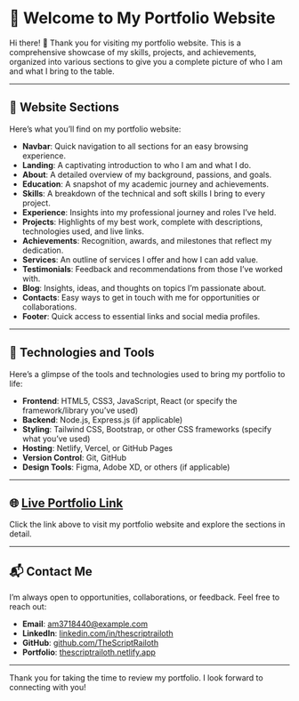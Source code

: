 # 🌟 Welcome to My Portfolio Website

Hi there! 👋 Thank you for visiting my portfolio website. This is a comprehensive showcase of my skills, projects, and achievements, organized into various sections to give you a complete picture of who I am and what I bring to the table.

---

## 📖 Website Sections

Here’s what you’ll find on my portfolio website:

- **Navbar**: Quick navigation to all sections for an easy browsing experience.
- **Landing**: A captivating introduction to who I am and what I do.
- **About**: A detailed overview of my background, passions, and goals.
- **Education**: A snapshot of my academic journey and achievements.
- **Skills**: A breakdown of the technical and soft skills I bring to every project.
- **Experience**: Insights into my professional journey and roles I’ve held.
- **Projects**: Highlights of my best work, complete with descriptions, technologies used, and live links.
- **Achievements**: Recognition, awards, and milestones that reflect my dedication.
- **Services**: An outline of services I offer and how I can add value.
- **Testimonials**: Feedback and recommendations from those I’ve worked with.
- **Blog**: Insights, ideas, and thoughts on topics I’m passionate about.
- **Contacts**: Easy ways to get in touch with me for opportunities or collaborations.
- **Footer**: Quick access to essential links and social media profiles.

---

## 🚀 Technologies and Tools

Here’s a glimpse of the tools and technologies used to bring my portfolio to life:

- **Frontend**: HTML5, CSS3, JavaScript, React (or specify the framework/library you’ve used)
- **Backend**: Node.js, Express.js (if applicable)
- **Styling**: Tailwind CSS, Bootstrap, or other CSS frameworks (specify what you’ve used)
- **Hosting**: Netlify, Vercel, or GitHub Pages
- **Version Control**: Git, GitHub
- **Design Tools**: Figma, Adobe XD, or others (if applicable)

---

## 🌐 [Live Portfolio Link](https://thescriptrailoth.netlify.app)

Click the link above to visit my portfolio website and explore the sections in detail.

---

## 📬 Contact Me

I’m always open to opportunities, collaborations, or feedback. Feel free to reach out:

- **Email**: [am3718440@example.com](mailto:am3718440@gmail.com)
- **LinkedIn**: [linkedin.com/in/thescriptrailoth](https://linkedin.com/in/thescriptrailoth)
- **GitHub**: [github.com/TheScriptRailoth](https://github.com/thescriptrailoth)
- **Portfolio**: [thescriptrailoth.netlify.app](https://thescriptrailoth.netlify.app)

---

Thank you for taking the time to review my portfolio. I look forward to connecting with you!
